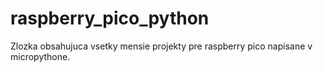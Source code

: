# raspberry_pico_python
Zlozka obsahujuca vsetky mensie projekty pre raspberry pico napisane v micropythone.
